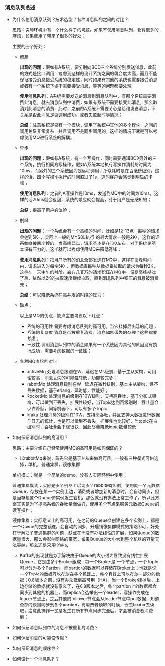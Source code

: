 ### 消息队列总述

- 为什么使用消息队列？技术选型？各种消息队列之间的对比？

  思路：实际环境中有一个什么样子的问题，如果不使用消息队列，会有很多的麻烦，如果使用了带来了很多的好处；

  主要的三个好处：

  - 解耦

    **出现的问题**：假如有A系统，要分别向BCD三个系统分别发送消息，此前的方式是接口调用，考虑到这样的设计系统之间的耦合度太高，而且不能保证接受消息接受系统的稳定性，同时如果有其他的系统也需要接受消息或者有一个系统下线不需要接受消息，等等的问题都要处理

    **使用消息队列**：A系统需要发送的消息到消息队列中，有那个系统需要消费此消息，就去消息队列中消费，如果有系统不需要接受此消息，那么取消对此消息的消费，此时，之前的A系统不需要关心是给谁发送消息，不关系是否此消息是否调用成功，或者失败超时等情况；

    **总结**：注意系统是否有一个模块，调用了系统中其他的多个模块，之间的调用关系非常复杂，并且调用不是同步调用的，这样的情况下就是可以考虑使用MQ进行系统的解耦，

  - 异步

    **出现的问题**：假如有A系统，有一个写操作，同时需要通知BCD另外的三个系统，执行相同的写操作，假如A系统本地执行写操作消耗的时间为10ms，而另外的三个系统因为是远程调用，所以耗时是在百毫秒级别，这样的话，四个写操作执行的时间超过了1s，这时客户会感觉到明显的卡顿；

    **使用消息队列**：之前的A写操作是10ms，发送到MQ中的时间为10ms，这样的话20ms就会返回，系统的响应就会提高，对于用户是无感知的；

    **总结**：提高了用户的体验；

  - 削峰

    **出现的问题**：一个系统会有一个高峰的时间，比如是12-13点，每秒的请求会达到5K+，实际上一般的MYSQL执行 的最大请求一般是2K+，这样的话系统直接回崩掉的，当高峰已过，请求基本是在100左右，对于系统是基本没有压力的，这样就可以考虑使用MQ来降低高峰；

    **使用消息队列**：把用户所有的消息全部发送在MQ中，这样在高峰时间内，请求进入时每秒5K+，但数据库每秒从数据库拉取的请求为每秒2K，这样在一天中午的时段，会有几百万的请求积压在MQ中，但是高峰期过了后，依然以2K的拉取速度继续拉取，直到消息队列中积压的消息被消费完；

    **总结**：可以降低系统在高并发的时段的压力；

  - 缺点：

    以上是MQ的优点，缺点主要考虑以下几点：

    - 系统的可用性     需要考虑消息队列的高可用，当它挂掉后出现的问题；
    - 系统的复杂度     消息是否被重复消费，消息如果丢失的处理？这些都要考虑；
    - 一致性     调用消息队列中的消息如果有一个系统因为其他的原因没有执行成功，需要考虑数据的一致性；

  - 各种MQ直接的对比

    - activeMq     处理消息级别在W，延迟在Ms级别，基于主从架构，可用性较高，消息丢失的可能性较低，功能较完备；
    - rabbitMq      处理消息级别在W，延迟在微秒级别，基本主从架构，且不丢失数据，基于erlang，延时低，性能好；
    - RocketMq    处理消息的级别在10W级别，支持高吞吐，基于分布式架构，可以做到不丢失，扩展性较好，当Topic达到百级别时，吞吐量会少许降低，同等机器下，可以有多个Topic
    - kfaka    处理消息的级别在10W，支持高吞吐，并且支持大数据进行数据与日志的统计，也是可以做到不丢失，扩展性也比较好，当topic在白级别时，吞吐量会下降很快，因此尽量降低topic数量较低；

- 如何保证消息队列的高可用？

  思路：主要介绍自己经常使用MQ的高可用是如何保证的？

  - 以rabbitMq来说，首先它是基于主从来做高可用，一般有三种模式可供选择，单机，普通集群，镜像集群

  单机模式：就是一个简单的demo，没有人实际环境中使用；

  普通集群模式：实际是多个机器上启动多个rabbitMq实例，使用同一个元数据Queue，存放在某一个实例上边，消费或者增加新的消息时，会自动同步，但是当存放这个Queue的实例发生宕机，那么就没有办法正常工作了，所以此方案其实是为了提高系统的吞吐量而做的，使用多个节点来服务元数据Queue的读写操作；

  镜像集群：实际意义上的高可用，在之前的Queue会创建在多个实例上，都是一个Queue的完整镜像，会自动的同步，开启镜像集群模式的策略即可，好处在于解决了普通集群的问题，缺点在于没有办法线性的扩展，如果Queue的数据量很大，那么会影响网络的带宽，如果Queue的大小大到整个机器的容量无法容纳，那么还是采用Kfaka;

  - Kafka的出现就是为了解决由于Queue的大小过大导致没有线性扩展Queue，它是由多个Broker组成，每一个Broker是 一个节点，一个TopIc可以分为多个Partion，而partion的数据可以存储在Broker上；也就是说一个Topic的数据可以存放在多个机器上，每个机器上可以存放一部分的数据；0.8版本之前，没有办法做到高可用（HA），当一个Broker挂掉后，上边存储的数据就没有意义了，在0.8版本之后，每个partion上的数据都会同步到其他的机器上，而replica会选举出一个leader，写操作完成在leader节点上，之后其他的follower节点会从leader节点中pull数据，知道全部的数据同步到各个partion，而消费者读取的时候，会去leader去读取，注意此操作一定是发生在所有节点同步完全后，才会被消费者消费到；

- 如何保证消息队列中的消息不被重复的消费？

- 如何保证消息的可靠性传输？

- 如何保证消息的顺序性？

- 如何设计一个消息队列？
